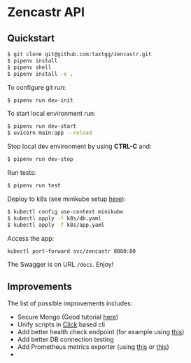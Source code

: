 # Zencastr API

Quickstart
----------

```bash
$ git clone git@github.com:taxtgg/zencastr.git
$ pipenv install 
$ pipenv shell
$ pipenv install -e .
```
To configure git run:
```bash
$ pipenv run dev-init
```

To start local environment run:
```bash
$ pipenv run dev-start
$ uvicorn main:app --reload
```
Stop local dev environment by using **CTRL-C** and:
```bash
$ pipenv run dev-stop
```

Run tests:
```bash
$ pipenv run test
```

Deploy to k8s (see minikube setup [here](https://minikube.sigs.k8s.io/docs/start/)):
```bash
$ kubectl config use-context minikube
$ kubectl apply -f k8s/db.yaml
$ kubectl apply -f k8s/app.yaml
```

Access the app:
```bash
kubectl port-forward svc/zencastr 8080:80
```

The Swagger is on URL `/docs`. Enjoy!

Improvements
------------
The list of possible improvements includes:
- Secure Mongo (Good tutorial [here](https://www.cloudytuts.com/guides/kubernetes/how-to-deploy-mongodb-on-kubernetes/))
- Unify scripts in [Click](https://click.palletsprojects.com/en/8.0.x/) based cli
- Add better health check endpoint (for example using [this](https://github.com/Kludex/fastapi-health))
- Add better DB connection testing
- Add Prometheus metrics exporter (using [this](https://pythonrepo.com/repo/stephenhillier-starlette_exporter-python-fastapi-utilities) or [this](https://pythonrepo.com/repo/trallnag-prometheus-fastapi-instrumentator-python-fastapi-utilities))
- 

 


